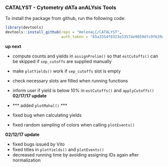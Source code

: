 ### CATALYST - Cytometry dATa anALYsis Tools

To install the package from github, run the following code:

```r
library(devtools)
devtools::install_github(repo = "HelenaLC/CATALYST", 
                         auth_token = "65a3354f8323e33574e9659dfc9f639a47149e47")
```

**up next**

- compute counts and yields in `assignPrelim()` so that 
  `estCutoffs()` can be skipped if `sep_cutoffs` are supplied manually
- make `plotYields()` work if `sep_cutoffs` slot is empty
- check necessary slots are filled when running functions
- inform user if yield is below 10% in `estCutoffs()` and `applyCutoffs()`
  
**02/17/17 update**

- *** added `plotMahal()` ***
- fixed bug when calculating yields
- fixed random sampling of colors when calling `plotEvents()`

**02/12/17 update**

- fixed bugs issued by Vito
- fixed titles in `plotYields()` and `plotEvents()`
- decreased running time by avoiding assigning IDs again after normalization
